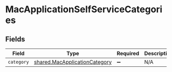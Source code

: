 # MacApplicationSelfServiceCategories


## Fields

| Field                                                                                 | Type                                                                                  | Required                                                                              | Description                                                                           |
| ------------------------------------------------------------------------------------- | ------------------------------------------------------------------------------------- | ------------------------------------------------------------------------------------- | ------------------------------------------------------------------------------------- |
| `category`                                                                            | [shared.MacApplicationCategory](../../../sdk/models/shared/macapplicationcategory.md) | :heavy_minus_sign:                                                                    | N/A                                                                                   |